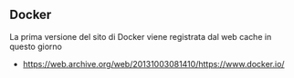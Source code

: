 


## Docker

La prima versione del sito di Docker viene registrata dal web cache in questo giorno
- https://web.archive.org/web/20131003081410/https://www.docker.io/
